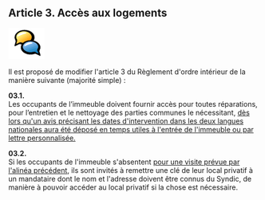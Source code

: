 ## Article 3. Accès aux logements

![](icon_feedback.png "Vivre ensemble")

Il est proposé de modifier l'article 3 du Règlement d'ordre intérieur de la manière suivante  (majorité simple) :

**03.1.**  
Les occupants de l’immeuble doivent fournir accès pour toutes réparations, pour l’entretien et le nettoyage des parties communes le nécessitant, <u>dès lors qu'un avis précisant les dates d'intervention dans les deux langues nationales aura été déposé en temps utiles à l'entrée de l'immeuble ou par lettre personnalisée.</u>

**03.2.**  
Si les occupants de l'immeuble s'absentent <u>pour une visite prévue par l'alinéa précédent</u>, ils sont invités à remettre une clé de leur local privatif à un mandataire dont le nom et l'adresse doivent être connus du Syndic, de manière à pouvoir accéder au local privatif si la chose est nécessaire.
